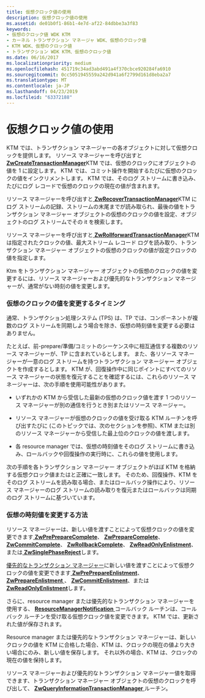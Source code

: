 ```yaml
---
title: 仮想クロック値の使用
description: 仮想クロック値の使用
ms.assetid: de01b0f1-86b1-4e7d-af22-84dbbe3a3f83
keywords:
- 仮想のクロック値 WDK KTM
- カーネル トランザクション マネージャ WDK、仮想のクロック値
- KTM WDK、仮想のクロック値
- トランザクション WDK KTM、仮想のクロック値
ms.date: 06/16/2017
ms.localizationpriority: medium
ms.openlocfilehash: 451719c34ad3abd491a4f370cbce920284fa6910
ms.sourcegitcommit: 0cc5051945559a242d941a6f2799d161d8eba2a7
ms.translationtype: MT
ms.contentlocale: ja-JP
ms.lasthandoff: 04/23/2019
ms.locfileid: "63372188"
---
```

# <a name="using-virtual-clock-values"></a>仮想クロック値の使用


KTM では、トランザクション マネージャーの各オブジェクトに対して仮想クロックを提供します。 リソース マネージャーを呼び出すと[ **ZwCreateTransactionManager**](https://msdn.microsoft.com/library/windows/hardware/ff566430)KTM では、仮想のクロックにオブジェクトの値を 1 に設定します。 KTM では、コミット操作を開始するたびに仮想のクロックの値をインクリメントします。 KTM では、そのログ ストリームに書き込み、たびにログ レコードで仮想のクロックの現在の値が含まれます。

リソース マネージャーを呼び出すと[ **ZwRecoverTransactionManager**](https://msdn.microsoft.com/library/windows/hardware/ff567079)KTM にログ ストリームの記録、ストリームの末尾までが読み取られ、最後の値をトランザクション マネージャー オブジェクトの仮想のクロックの値を設定、オブジェクトのログ ストリームでその it を検索します。

リソース マネージャーを呼び出すと[ **ZwRollforwardTransactionManager**](https://msdn.microsoft.com/library/windows/hardware/ff567089)KTM は指定されたクロックの値、最大ストリーム レコード ログを読み取り、トランザクション マネージャー オブジェクトの仮想のクロックの値が設定クロックの値を指定します。

Ktm をトランザクション マネージャー オブジェクトの仮想のクロックの値を変更するには、リソース マネージャーおよび優先的なトランザクション マネージャーが、通常がない時刻の値を変更します。

### <a name="when-to-modify-virtual-clock-values"></a>仮想のクロックの値を変更するタイミング

通常、トランザクション処理システム (TPS) は、TP では、コンポーネントが複数のログ ストリームを同期しよう場合を除き、仮想の時刻値を変更する必要はありません。

たとえば、前-prepare/準備/コミットのシーケンス中に相互通信する複数のリソース マネージャーが、TP に含まれているとします。 また、各リソース マネージャーが一意のログ ストリームを持つトランザクション マネージャー オブジェクトを作成するとします。 KTM が、回復操作中に同じポイントにすべてのリソース マネージャーの状態を復元することを確認するには、これらのリソース マネージャーは、次の手順を使用可能性があります。

-   いずれかの KTM から受信した最新の仮想のクロック値を渡す 1 つのリソース マネージャーが別の通信を行うとき別またはリソース マネージャー。

-   リソース マネージャーが仮想のクロックの値を受け取る KTM ルーチンを呼び出すたびに (このトピックでは、次のセクションを参照)、KTM または別のリソース マネージャーから受信した最上位のクロックの値を渡します。

-   各 resource manager では、仮想の時刻値をそのログ ストリームに書き込み、ロールバックや回復操作の実行時に、これらの値を使用します。

次の手順を各トランザクション マネージャー オブジェクトがほぼ KTM を格納する仮想クロック値またはと正確に一致します。 そのため、回復操作、KTM をそのログ ストリームを読み取る場合、またはロールバック操作により、リソース マネージャーのログ ストリームの読み取りを復元またはロールバックは同期のログ ストリームに基づいています。

### <a name="how-to-modify-virtual-clock-values"></a>仮想の時刻値を変更する方法

リソース マネージャーは、新しい値を渡すことによって仮想クロックの値を変更できます[ **ZwPrePrepareComplete**](https://msdn.microsoft.com/library/windows/hardware/ff567040)、 [ **ZwPrepareComplete**](https://msdn.microsoft.com/library/windows/hardware/ff567037)、[ **ZwCommitComplete**](https://msdn.microsoft.com/library/windows/hardware/ff566418)、 [ **ZwRollbackComplete**](https://msdn.microsoft.com/library/windows/hardware/ff567081)、 [ **ZwReadOnlyEnlistment**](https://msdn.microsoft.com/library/windows/hardware/ff567074)、または[ **ZwSinglePhaseReject**](https://msdn.microsoft.com/library/windows/hardware/ff567113)します。

[優先的なトランザクション マネージャー](creating-a-superior-transaction-manager.md)に新しい値を渡すことによって仮想クロックの値を変更できます[ **ZwPrePrepareEnlistment**](https://msdn.microsoft.com/library/windows/hardware/ff567044)、 [ **ZwPrepareEnlistment** ](https://msdn.microsoft.com/library/windows/hardware/ff567039)、 [ **ZwCommitEnlistment**](https://msdn.microsoft.com/library/windows/hardware/ff566419)、または[ **ZwReadOnlyEnlistment**](https://msdn.microsoft.com/library/windows/hardware/ff567074)します。

さらに、resource manager または優先的なトランザクション マネージャーを使用する、 [ **ResourceManagerNotification** ](https://msdn.microsoft.com/library/windows/hardware/ff561077)コールバック ルーチンは、コールバック ルーチンを受け取る仮想クロック値を変更できます。 KTM では、更新された値が保存されます。

Resource manager または優先的なトランザクション マネージャーは、新しいクロックの値を KTM に合格した場合、KTM は、クロックの現在の値より大きい場合にのみ、新しい値を保存します。 それ以外の場合、KTM は、クロックの現在の値を保持します。

リソース マネージャーおよび優先的なトランザクション マネージャー値を取得できます、トランザクション マネージャー オブジェクトの仮想のクロックを呼び出して、 [ **ZwQueryInformationTransactionManager** ](https://msdn.microsoft.com/library/windows/hardware/ff567058)ルーチン。

 

 




